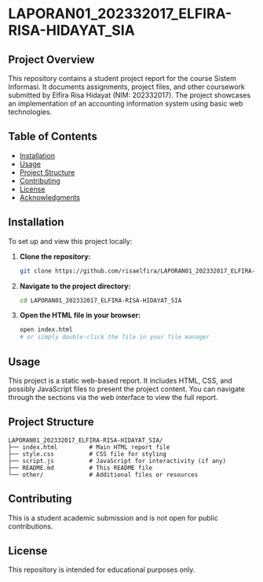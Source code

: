 # LAPORAN01_202332017_ELFIRA-RISA-HIDAYAT_SIA

## Project Overview

This repository contains a student project report for the course Sistem Informasi. It documents assignments, project files, and other coursework submitted by Elfira Risa Hidayat (NIM: 202332017). The project showcases an implementation of an accounting information system using basic web technologies.

## Table of Contents

- [Installation](#installation)
- [Usage](#usage)
- [Project Structure](#project-structure)
- [Contributing](#contributing)
- [License](#license)
- [Acknowledgments](#acknowledgments)

## Installation

To set up and view this project locally:

1. **Clone the repository:**
   ```bash
   git clone https://github.com/risaelfira/LAPORAN01_202332017_ELFIRA-RISA-HIDAYAT_SIA.git
   ```

2. **Navigate to the project directory:**
   ```bash
   cd LAPORAN01_202332017_ELFIRA-RISA-HIDAYAT_SIA
   ```

3. **Open the HTML file in your browser:**
   ```bash
   open index.html
   # or simply double-click the file in your file manager
   ```

## Usage

This project is a static web-based report. It includes HTML, CSS, and possibly JavaScript files to present the project content. You can navigate through the sections via the web interface to view the full report.

## Project Structure

```
LAPORAN01_202332017_ELFIRA-RISA-HIDAYAT_SIA/
├── index.html         # Main HTML report file
├── style.css          # CSS file for styling
├── script.js          # JavaScript for interactivity (if any)
├── README.md          # This README file
└── other/             # Additional files or resources
```

## Contributing

This is a student academic submission and is not open for public contributions.

## License

This repository is intended for educational purposes only.

